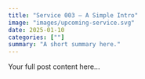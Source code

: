 ```yaml
---
title: "Service 003 — A Simple Intro"
image: "images/upcoming-service.svg"
date: 2025-01-10
categories: [""]
summary: "A short summary here."
---
```


Your full post content here...
